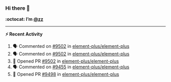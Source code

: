 ### Hi there 👋

**:octocat: I’m [@zz](https://github.com/holazz)**

---

**:zap: Recent Activity**

<!--START_SECTION:activity-->
1. 🗣 Commented on [#9502](https://github.com/element-plus/element-plus/issues/9502) in [element-plus/element-plus](https://github.com/element-plus/element-plus)
2. 🗣 Commented on [#9502](https://github.com/element-plus/element-plus/issues/9502) in [element-plus/element-plus](https://github.com/element-plus/element-plus)
3. 💪 Opened PR [#9502](https://github.com/element-plus/element-plus/pull/9502) in [element-plus/element-plus](https://github.com/element-plus/element-plus)
4. 🗣 Commented on [#9455](https://github.com/element-plus/element-plus/issues/9455) in [element-plus/element-plus](https://github.com/element-plus/element-plus)
5. 💪 Opened PR [#9498](https://github.com/element-plus/element-plus/pull/9498) in [element-plus/element-plus](https://github.com/element-plus/element-plus)
<!--END_SECTION:activity-->
